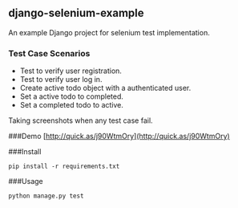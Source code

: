 ## django-selenium-example

An example Django project for selenium test implementation. 

### Test Case Scenarios
* Test to verify user registration.
* Test to verify user log in.
* Create active todo object with a authenticated user.
* Set a active todo to completed.
* Set a completed todo to active. 

Taking screenshots when any test case fail.

###Demo
[http://quick.as/j90WtmOry](http://quick.as/j90WtmOry)


###Install 

    pip install -r requirements.txt

###Usage

    python manage.py test

